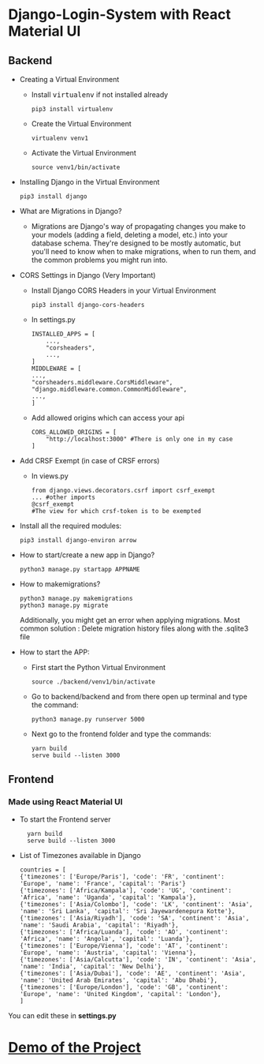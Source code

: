 # Django-Login-System with React Material UI

## Backend

- Creating a Virtual Environment
  - Install <kbd>virtualenv</kbd> if not installed already
  
        pip3 install virtualenv
  - Create the Virtual Environment
  
        virtualenv venv1
  - Activate the Virtual Environment
  
        source venv1/bin/activate
        
- Installing Django in the Virtual Environment

      pip3 install django

- What are Migrations in Django?
  - Migrations are Django's way of propagating changes you make to your models (adding a field, deleting a model, etc.) into your database schema. They're designed to be mostly automatic, but you'll need to know when to make migrations, when to run them, and the common problems you might run into.

- CORS Settings in Django (Very Important)
  - Install Django CORS Headers in your Virtual Environment
   
        pip3 install django-cors-headers
  - In settings.py

        INSTALLED_APPS = [
            ...,
            "corsheaders",
            ...,
        ]
        MIDDLEWARE = [
        ...,
        "corsheaders.middleware.CorsMiddleware",
        "django.middleware.common.CommonMiddleware",
        ...,
        ]
  - Add allowed origins which can access your api
  
        CORS_ALLOWED_ORIGINS = [
            "http://localhost:3000" #There is only one in my case
        ]
- Add CRSF Exempt (in case of CRSF errors)
  - In views.py

        from django.views.decorators.csrf import csrf_exempt
        ... #other imports
        @csrf_exempt
        #The view for which crsf-token is to be exempted
        
- Install all the required modules:
  
      pip3 install django-environ arrow
      
- How to start/create a new app in Django?

      python3 manage.py startapp APPNAME
- How to makemigrations?

      python3 manage.py makemigrations
      python3 manage.py migrate
  Additionally, you might get an error when applying migrations. Most common solution : Delete migration history files along with the .sqlite3 file
- How to start the APP:
  - First start the Python Virtual Environment
    
        source ./backend/venv1/bin/activate
  - Go to backend/backend and from there open up terminal and type the command:
   
        python3 manage.py runserver 5000
  - Next go to the frontend folder and type the commands:
   
        yarn build
        serve build --listen 3000

## Frontend

### Made using React Material UI

- To start the Frontend server

        yarn build
        serve build --listen 3000
        
- List of Timezones available in Django

      countries = [
      {'timezones': ['Europe/Paris'], 'code': 'FR', 'continent': 'Europe', 'name': 'France', 'capital': 'Paris'}
      {'timezones': ['Africa/Kampala'], 'code': 'UG', 'continent': 'Africa', 'name': 'Uganda', 'capital': 'Kampala'},
      {'timezones': ['Asia/Colombo'], 'code': 'LK', 'continent': 'Asia', 'name': 'Sri Lanka', 'capital': 'Sri Jayewardenepura Kotte'},
      {'timezones': ['Asia/Riyadh'], 'code': 'SA', 'continent': 'Asia', 'name': 'Saudi Arabia', 'capital': 'Riyadh'},
      {'timezones': ['Africa/Luanda'], 'code': 'AO', 'continent': 'Africa', 'name': 'Angola', 'capital': 'Luanda'},    
      {'timezones': ['Europe/Vienna'], 'code': 'AT', 'continent': 'Europe', 'name': 'Austria', 'capital': 'Vienna'},
      {'timezones': ['Asia/Calcutta'], 'code': 'IN', 'continent': 'Asia', 'name': 'India', 'capital': 'New Delhi'},
      {'timezones': ['Asia/Dubai'], 'code': 'AE', 'continent': 'Asia', 'name': 'United Arab Emirates', 'capital': 'Abu Dhabi'},
      {'timezones': ['Europe/London'], 'code': 'GB', 'continent': 'Europe', 'name': 'United Kingdom', 'capital': 'London'},
      ]
You can edit these in <b>settings.py</b>

# [Demo of the Project](https://youtu.be/k8CWAeBPm1M)
